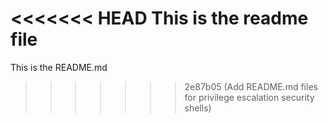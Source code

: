 <<<<<<< HEAD
This is the readme file
=======
This is the README.md
>>>>>>> 2e87b05 (Add README.md files for privilege escalation security shells)

